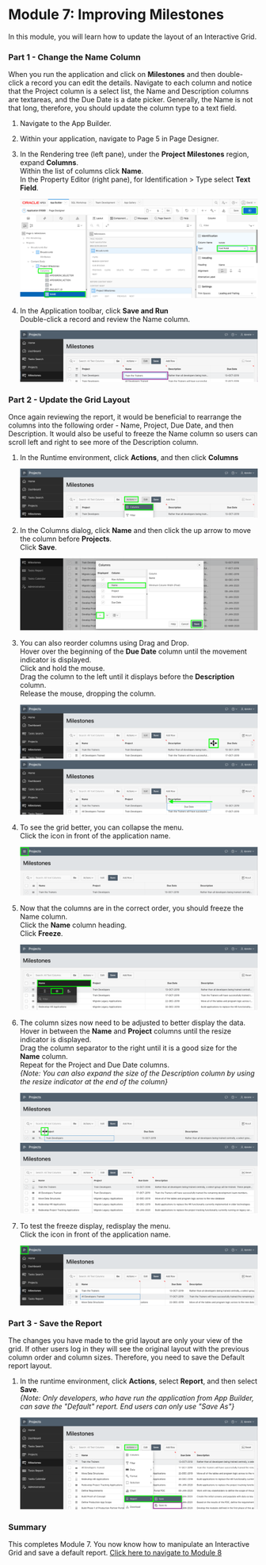 # Module 7: Improving Milestones

In this module, you will learn how to update the layout of an Interactive Grid.

### **Part 1** - Change the Name Column
When you run the application and click on **Milestones** and then double-click a record you can edit the details. Navigate to each column and notice that the Project column is a select list, the Name and Description columns are textareas, and the Due Date is a date picker. Generally, the Name is not that long, therefore, you should update the column type to a text field.

1. Navigate to the App Builder.
2. Within your application, navigate to Page 5 in Page Designer.
3. In the Rendering tree (left pane), under the **Project Milestones** region, expand **Columns**.  
    Within the list of columns click **Name**.  
    In the Property Editor (right pane), for Identification > Type select **Text Field**.
    
    ![](images/7/set-name.png)

4. In the Application toolbar, click **Save and Run**   
    Double-click a record and review the Name column.
    
    ![](images/7/view-name.png)

### **Part 2** - Update the Grid Layout
Once again reviewing the report, it would be beneficial to rearrange the columns into the following order - Name, Project, Due Date, and then Description. It would also be useful to freeze the Name column so users can scroll left and right to see more of the Description column.

1. In the Runtime environment, click **Actions**, and then click **Columns**
    
    ![](images/7/go-columns.png)

2. In the Columns dialog, click **Name** and then click the up arrow to move the column before **Projects**.    
    Click **Save**.
    
    ![](images/7/move-name.png)

3. You can also reorder columns using Drag and Drop.    
    Hover over the beginning of the **Due Date** column until the movement indicator is displayed.  
    Click and hold the mouse.   
    Drag the column to the left until it displays before the **Description** column.    
    Release the mouse, dropping the column.
    
    ![](images/7/show-movement.png)
    ![](images/7/drag-date.png)

4. To see the grid better, you can collapse the menu.   
    Click the icon in front of the application name.

    ![](images/7/hide-menu.png)

5. Now that the columns are in the correct order, you should freeze the Name column.   
    Click the **Name** column heading.  
    Click **Freeze**.
    
    ![](images/7/freeze.png)

6. The column sizes now need to be adjusted to better display the data.     
    Hover in between the **Name** and **Project** columns until the resize indicator is displayed.  
    Drag the column separator to the right until it is a good size for the **Name** column.     
    Repeat for the Project and Due Date columns.  
    *{Note: You can also expand the size of the Description column by using the resize indicator at the end of the column}* 

    ![](images/7/get-resize.png)
    ![](images/7/column-sizes.png)
    
7. To test the freeze display, redisplay the menu.   
    Click the icon in front of the application name.

    ![](images/7/freeze-display.png)
           
### **Part 3** - Save the Report
The changes you have made to the grid layout are only your view of the grid. If other users log in they will see the original layout with the previous column order and column sizes. Therefore, you need to save the Default report layout.

1. In the runtime environment, click **Actions**, select **Report**, and then select **Save**.  
    *{Note: Only developers, who have run the application from App Builder, can save the "Default" report. End users can only use "Save As"}*

    ![](images/7/save.png)

### **Summary**

This completes Module 7. You now know how to manipulate an Interactive Grid and save a default report. [Click here to navigate to Module 8](8-improving-tasks.md)
